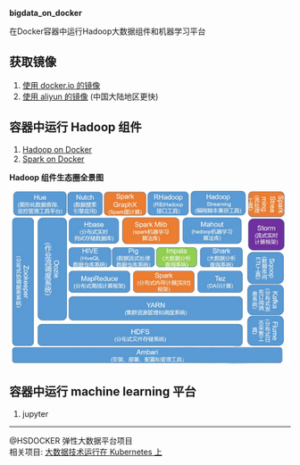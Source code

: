 **bigdata_on_docker**

在Docker容器中运行Hadoop大数据组件和机器学习平台

## 获取镜像
1. [使用 docker.io 的镜像](images_aliyun.md)
1. [使用 aliyun 的镜像](images_aliyun.md) (中国大陆地区更快)


## 容器中运行 Hadoop 组件

1. [Hadoop on Docker](hadoop)
1. [Spark on Docker](spark)

**Hadoop 组件生态圈全景图**

![hadoop_arch.png](./pics/hadoop_arch.png)

## 容器中运行 machine learning 平台
1. jupyter


---
@HSDOCKER 弹性大数据平台项目   
相关项目:  [大数据技术运行在 Kubernetes 上](https://github.com/hbulpf/HSDocker)  